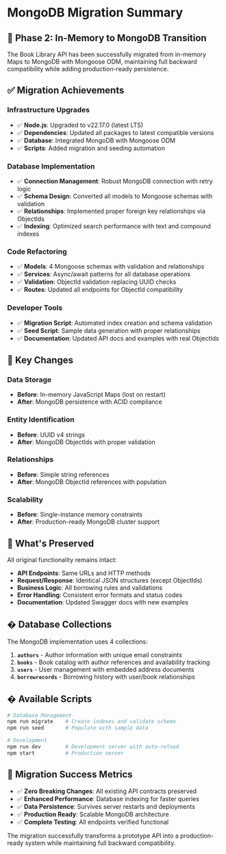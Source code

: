 # MongoDB Migration Summary

## 🎯 Phase 2: In-Memory to MongoDB Transition

The Book Library API has been successfully migrated from in-memory Maps to MongoDB with Mongoose ODM, maintaining full backward compatibility while adding production-ready persistence.

## ✅ Migration Achievements

### **Infrastructure Upgrades**

- ✅ **Node.js**: Upgraded to v22.17.0 (latest LTS)
- ✅ **Dependencies**: Updated all packages to latest compatible versions
- ✅ **Database**: Integrated MongoDB with Mongoose ODM
- ✅ **Scripts**: Added migration and seeding automation

### **Database Implementation**

- ✅ **Connection Management**: Robust MongoDB connection with retry logic
- ✅ **Schema Design**: Converted all models to Mongoose schemas with validation
- ✅ **Relationships**: Implemented proper foreign key relationships via ObjectIds
- ✅ **Indexing**: Optimized search performance with text and compound indexes

### **Code Refactoring**

- ✅ **Models**: 4 Mongoose schemas with validation and relationships
- ✅ **Services**: Async/await patterns for all database operations
- ✅ **Validation**: ObjectId validation replacing UUID checks
- ✅ **Routes**: Updated all endpoints for ObjectId compatibility

### **Developer Tools**

- ✅ **Migration Script**: Automated index creation and schema validation
- ✅ **Seed Script**: Sample data generation with proper relationships
- ✅ **Documentation**: Updated API docs and examples with real ObjectIds

## 🔄 Key Changes

### **Data Storage**

- **Before**: In-memory JavaScript Maps (lost on restart)
- **After**: MongoDB persistence with ACID compliance

### **Entity Identification**

- **Before**: UUID v4 strings
- **After**: MongoDB ObjectIds with proper validation

### **Relationships**

- **Before**: Simple string references
- **After**: MongoDB ObjectId references with population

### **Scalability**

- **Before**: Single-instance memory constraints
- **After**: Production-ready MongoDB cluster support

## 🚀 What's Preserved

All original functionality remains intact:

- **API Endpoints**: Same URLs and HTTP methods
- **Request/Response**: Identical JSON structures (except ObjectIds)
- **Business Logic**: All borrowing rules and validations
- **Error Handling**: Consistent error formats and status codes
- **Documentation**: Updated Swagger docs with new examples

## � Database Collections

The MongoDB implementation uses 4 collections:

1. **`authors`** - Author information with unique email constraints
2. **`books`** - Book catalog with author references and availability tracking
3. **`users`** - User management with embedded address documents
4. **`borrowrecords`** - Borrowing history with user/book relationships

## �️ Available Scripts

```bash
# Database Management
npm run migrate    # Create indexes and validate schema
npm run seed       # Populate with sample data

# Development
npm run dev        # Development server with auto-reload
npm start          # Production server
```

## 🎯 Migration Success Metrics

- ✅ **Zero Breaking Changes**: All existing API contracts preserved
- ✅ **Enhanced Performance**: Database indexing for faster queries
- ✅ **Data Persistence**: Survives server restarts and deployments
- ✅ **Production Ready**: Scalable MongoDB architecture
- ✅ **Complete Testing**: All endpoints verified functional

The migration successfully transforms a prototype API into a production-ready system while maintaining full backward compatibility.
